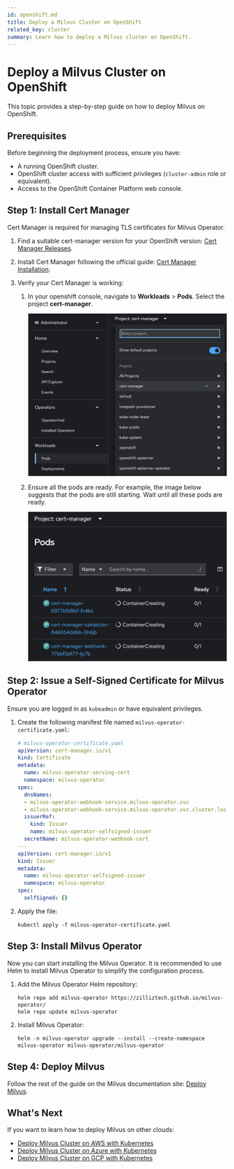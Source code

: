 ```yaml
---
id: openshift.md
title: Deploy a Milvus Cluster on OpenShift
related_key: cluster
summary: Learn how to deploy a Milvus cluster on OpenShift.
---
```


# Deploy a Milvus Cluster on OpenShift

This topic provides a step-by-step guide on how to deploy Milvus on OpenShift.

## Prerequisites

Before beginning the deployment process, ensure you have:

- A running OpenShift cluster.
- OpenShift cluster access with sufficient privileges (`cluster-admin` role or equivalent).
- Access to the OpenShift Container Platform web console.

## Step 1: Install Cert Manager

Cert Manager is required for managing TLS certificates for Milvus Operator.

1. Find a suitable cert-manager version for your OpenShift version: [Cert Manager Releases](https://cert-manager.io/docs/releases/).
2. Install Cert Manager following the official guide: [Cert Manager Installation](https://cert-manager.io/docs/installation/).
3. Verify your Cert Manager is working:

    1. In your openshift console, navigate to **Workloads** > **Pods**. Select the project **cert-manager**.

        ![cert-manager-1](../../../../../assets/openshift-cert-manager-1.png)

    2. Ensure all the pods are ready. For example, the image below suggests that the pods are still starting. Wait until all these pods are ready.

        ![cert-manager-2](../../../../../assets/openshift-cert-manager-2.png)

## Step 2: Issue a Self-Signed Certificate for Milvus Operator

Ensure you are logged in as `kubeadmin` or have equivalent privileges.

1. Create the following manifest file named `milvus-operator-certificate.yaml`:

    ```yaml
    # milvus-operator-certificate.yaml
    apiVersion: cert-manager.io/v1
    kind: Certificate
    metadata:
      name: milvus-operator-serving-cert
      namespace: milvus-operator
    spec:
      dnsNames:
      - milvus-operator-webhook-service.milvus-operator.svc
      - milvus-operator-webhook-service.milvus-operator.svc.cluster.local
      issuerRef:
        kind: Issuer
        name: milvus-operator-selfsigned-issuer
      secretName: milvus-operator-webhook-cert
    ---
    apiVersion: cert-manager.io/v1
    kind: Issuer
    metadata:
      name: milvus-operator-selfsigned-issuer
      namespace: milvus-operator
    spec:
      selfSigned: {}
    ```

2. Apply the file:

    ```shell
    kubectl apply -f milvus-operator-certificate.yaml
    ```

## Step 3: Install Milvus Operator

Now you can start installing the Milvus Operator. It is recommended to use Helm to install Milvus Operator to simplify the configuration process.

1. Add the Milvus Operator Helm repository:

    ```shell
    helm repo add milvus-operator https://zilliztech.github.io/milvus-operator/
    helm repo update milvus-operator
    ```

2. Install Milvus Operator:

    ```shell
    helm -n milvus-operator upgrade --install --create-namespace milvus-operator milvus-operator/milvus-operator
    ```

## Step 4: Deploy Milvus

Follow the rest of the guide on the Milvus documentation site: [Deploy Milvus](https://milvus.io/docs/install_cluster-milvusoperator.md#Deploy-Milvus).

## What's Next

If you want to learn how to deploy Milvus on other clouds:

- [Deploy Milvus Cluster on AWS with Kubernetes](eks.md)
- [Deploy Milvus Cluster on Azure with Kubernetes](azure.md)
- [Deploy Milvus Cluster on GCP with Kubernetes](gcp.md)
